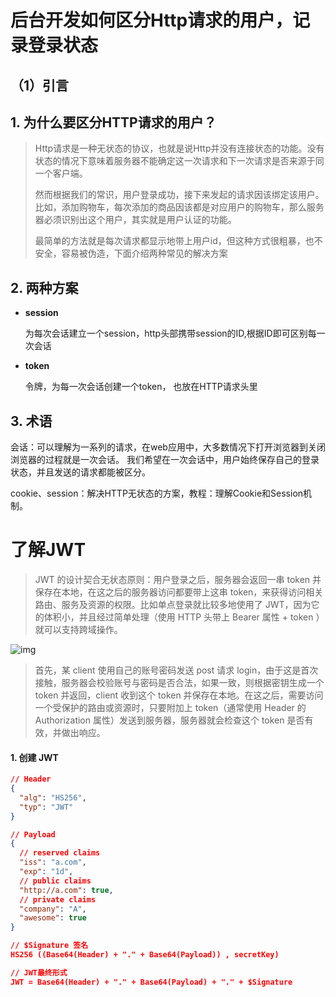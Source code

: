# 后台开发如何区分Http请求的用户，记录登录状态

## （1）引言

## 1. 为什么要区分HTTP请求的用户？

> Http请求是一种无状态的协议，也就是说Http并没有连接状态的功能。没有状态的情况下意味着服务器不能确定这一次请求和下一次请求是否来源于同一个客户端。
>
> 然而根据我们的常识，用户登录成功，接下来发起的请求因该绑定该用户。比如，添加购物车，每次添加的商品因该都是对应用户的购物车，那么服务器必须识别出这个用户，其实就是用户认证的功能。
>
> 最简单的方法就是每次请求都显示地带上用户id，但这种方式很粗暴，也不安全，容易被伪造，下面介绍两种常见的解决方案

## 2. 两种方案

- **session**

  为每次会话建立一个session，http头部携带session的ID,根据ID即可区别每一次会话

- **token**

  令牌，为每一次会话创建一个token， 也放在HTTP请求头里

## 3. 术语

会话：可以理解为一系列的请求，在web应用中，大多数情况下打开浏览器到关闭浏览器的过程就是一次会话。 我们希望在一次会话中，用户始终保存自己的登录状态，并且发送的请求都能被区分。

cookie、session：解决HTTP无状态的方案，教程：理解Cookie和Session机制。

# 了解JWT

> JWT 的设计契合无状态原则：用户登录之后，服务器会返回一串 token 并保存在本地，在这之后的服务器访问都要带上这串 token，来获得访问相关路由、服务及资源的权限。比如单点登录就比较多地使用了 JWT，因为它的体积小，并且经过简单处理（使用 HTTP 头带上 Bearer 属性 + token ）就可以支持跨域操作。

![img](E:\OneDrive\随心记\java_web\images\v2-ed3e354747522c4cecb085cf1e9be299_720w.jpg)

> 首先，某 client 使用自己的账号密码发送 post 请求 login，由于这是首次接触，服务器会校验账号与密码是否合法，如果一致，则根据密钥生成一个 token 并返回，client 收到这个 token 并保存在本地。在这之后，需要访问一个受保护的路由或资源时，只要附加上 token（通常使用 Header 的 Authorization 属性）发送到服务器，服务器就会检查这个 token 是否有效，并做出响应。

#### 1. 创建 JWT

```json
// Header
{
  "alg": "HS256",
  "typ": "JWT"
}

// Payload
{
  // reserved claims
  "iss": "a.com",
  "exp": "1d",
  // public claims
  "http://a.com": true,
  // private claims
  "company": "A",
  "awesome": true
}

// $Signature 签名
HS256 ((Base64(Header) + "." + Base64(Payload)) , secretKey)

// JWT最终形式
JWT = Base64(Header) + "." + Base64(Payload) + "." + $Signature

```



















